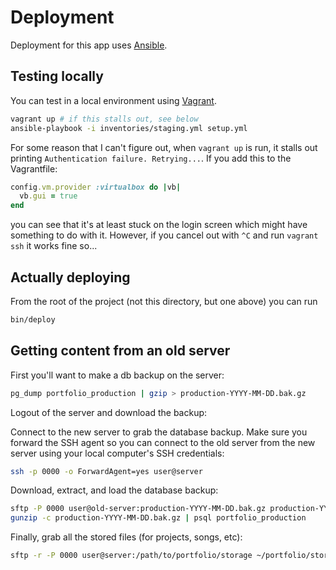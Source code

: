 # Deployment

Deployment for this app uses [Ansible].

## Testing locally

You can test in a local environment using [Vagrant].

```sh
vagrant up # if this stalls out, see below
ansible-playbook -i inventories/staging.yml setup.yml
```

For some reason that I can't figure out, when `vagrant up` is run, it stalls out printing `Authentication failure. Retrying...`. If you add this to the Vagrantfile:

```ruby
config.vm.provider :virtualbox do |vb|
  vb.gui = true
end
```

you can see that it's at least stuck on the login screen which might have something to do with it. However, if you cancel out with `^C` and run `vagrant ssh` it works fine so...

## Actually deploying

From the root of the project (not this directory, but one above) you can run

```sh
bin/deploy
```

[Ansible]: https://www.ansible.com/
[Vagrant]: https://www.vagrantup.com/

## Getting content from an old server

First you'll want to make a db backup on the server:

```sh
pg_dump portfolio_production | gzip > production-YYYY-MM-DD.bak.gz
```

Logout of the server and download the backup:

Connect to the new server to grab the database backup. Make sure you forward the SSH agent so you can connect to the old server from the new server using your local computer's SSH credentials:

```sh
ssh -p 0000 -o ForwardAgent=yes user@server
```

Download, extract, and load the database backup:

```sh
sftp -P 0000 user@old-server:production-YYYY-MM-DD.bak.gz production-YYYY-MM-DD.bak.gz
gunzip -c production-YYYY-MM-DD.bak.gz | psql portfolio_production
```

Finally, grab all the stored files (for projects, songs, etc):

```sh
sftp -r -P 0000 user@server:/path/to/portfolio/storage ~/portfolio/storage
```

